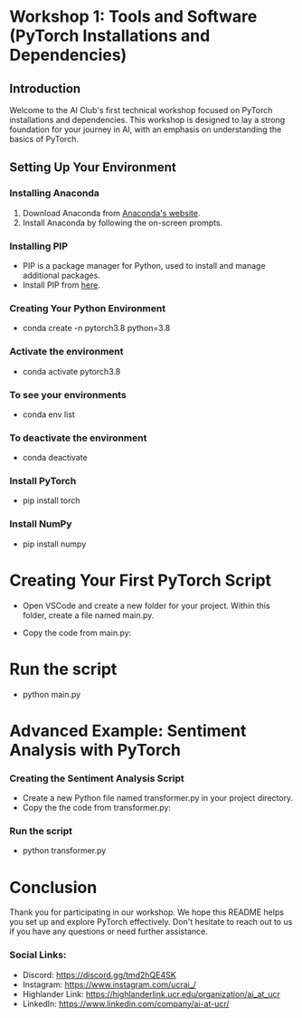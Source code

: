 # Workshop 1: Tools and Software (PyTorch Installations and Dependencies)

## Introduction
Welcome to the AI Club's first technical workshop focused on PyTorch installations and dependencies. This workshop is designed to lay a strong foundation for your journey in AI, with an emphasis on understanding the basics of PyTorch.

## Setting Up Your Environment

### Installing Anaconda
1. Download Anaconda from [Anaconda's website](https://www.anaconda.com/download).
2. Install Anaconda by following the on-screen prompts.

### Installing PIP
- PIP is a package manager for Python, used to install and manage additional packages.
- Install PIP from [here](https://pypi.org/project/pip/).

### Creating Your Python Environment
- conda create -n pytorch3.8 python=3.8

### Activate the environment
 - conda activate pytorch3.8

### To see your environments
 - conda env list

### To deactivate the environment
 - conda deactivate

### Install PyTorch
 - pip install torch

### Install NumPy
 - pip install numpy

# Creating Your First PyTorch Script
 - Open VSCode and create a new folder for your project. Within this folder, create a file named main.py.

 - Copy the code from main.py:

# Run the script
 - python main.py

# Advanced Example: Sentiment Analysis with PyTorch

### Creating the Sentiment Analysis Script
 - Create a new Python file named transformer.py in your project directory.
 - Copy the the code from transformer.py:

### Run the script
 - python transformer.py

# Conclusion
Thank you for participating in our workshop. We hope this README helps you set up and explore PyTorch effectively. Don't hesitate to reach out to us if you have any questions or need further assistance.

### Social Links: 
 - Discord: https://discord.gg/tmd2hQE4SK 
 - Instagram: https://www.instagram.com/ucrai_/  
 - Highlander Link: https://highlanderlink.ucr.edu/organization/ai_at_ucr 
 - LinkedIn: https://www.linkedin.com/company/ai-at-ucr/ 
 
